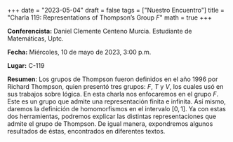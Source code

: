 +++
date  = "2023-05-04"
draft = false
tags  = ["Nuestro Encuentro"]
title = "Charla 119: Representations of Thompson’s Group $F$"
math  = true
+++


**Conferencista:**  Daniel Clemente Centeno Murcia. Estudiante de Matemáticas, Uptc.

**Fecha:** Miércoles, 10 de mayo de 2023, 3:00 p.m.

**Lugar:** C-119

**Resumen**: Los grupos de Thompson fueron definidos en el año 1996 por Richard Thompson, quien presentó tres grupos: $F$, $T$ y $V$, los cuales usó en sus trabajos sobre lógica. En esta charla nos enfocaremos en el grupo $F$. Este es un grupo que admite una representación finita e infinita. Así mismo, daremos la definición de homomorfismos en el intervalo $[0,1]$. Ya con estas dos herramientas, podremos explicar las distintas representaciones que admite el grupo de Thompson. De igual manera, expondremos algunos resultados de éstas, encontrados en diferentes textos. 
